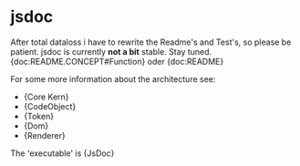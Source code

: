 jsdoc
=====
After total dataloss i have to rewrite the Readme's and Test's, so please be patient.
jsdoc is currently **not a bit** stable. Stay tuned. {doc:README.CONCEPT#Function} oder {doc:README}

For some more information about the architecture see:

  - {Core Kern}  
  - {CodeObject}
  - {Token}
  - {Dom}  
  - {Renderer}
  
The 'executable' is {JsDoc}
